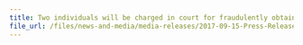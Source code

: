 ```yaml
---
title: Two individuals will be charged in court for fraudulently obtaining GST tourist refund
file_url: /files/news-and-media/media-releases/2017-09-15-Press-Release-IRAS-Customs-SPF.pdf
---
```

